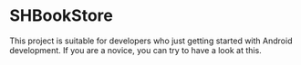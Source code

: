 # SHBookStore
This project is suitable for developers who just getting started with Android development. 
If you are a novice, you can try to have a look at this.
